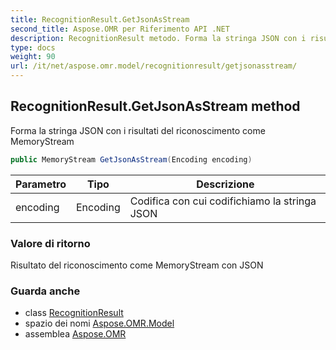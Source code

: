 ```yaml
---
title: RecognitionResult.GetJsonAsStream
second_title: Aspose.OMR per Riferimento API .NET
description: RecognitionResult metodo. Forma la stringa JSON con i risultati del riconoscimento come MemoryStream
type: docs
weight: 90
url: /it/net/aspose.omr.model/recognitionresult/getjsonasstream/
---
```

## RecognitionResult.GetJsonAsStream method

Forma la stringa JSON con i risultati del riconoscimento come MemoryStream

```csharp
public MemoryStream GetJsonAsStream(Encoding encoding)
```

| Parametro | Tipo | Descrizione |
| --- | --- | --- |
| encoding | Encoding | Codifica con cui codifichiamo la stringa JSON |

### Valore di ritorno

Risultato del riconoscimento come MemoryStream con JSON

### Guarda anche

* class [RecognitionResult](../)
* spazio dei nomi [Aspose.OMR.Model](../../recognitionresult/)
* assemblea [Aspose.OMR](../../../)


